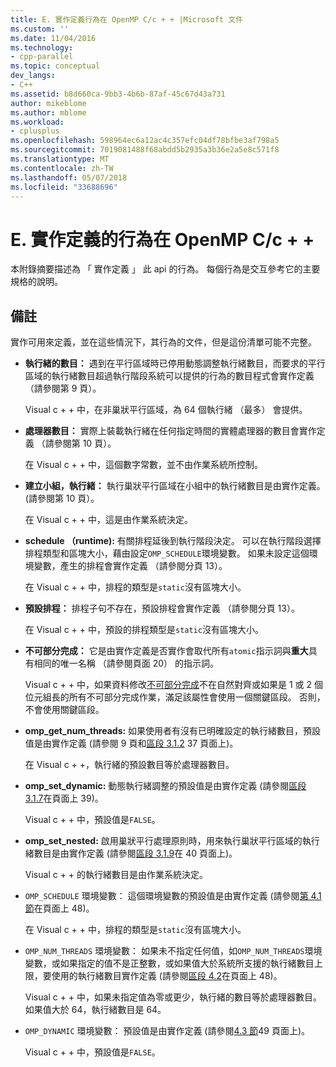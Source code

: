 ```yaml
---
title: E. 實作定義行為在 OpenMP C/c + + |Microsoft 文件
ms.custom: ''
ms.date: 11/04/2016
ms.technology:
- cpp-parallel
ms.topic: conceptual
dev_langs:
- C++
ms.assetid: b8d660ca-9bb3-4b6b-87af-45c67d43a731
author: mikeblome
ms.author: mblome
ms.workload:
- cplusplus
ms.openlocfilehash: 598964ec6a12ac4c357efc04df78bfbe3af798a5
ms.sourcegitcommit: 7019081488f68abdd5b2935a3b36e2a5e8c571f8
ms.translationtype: MT
ms.contentlocale: zh-TW
ms.lasthandoff: 05/07/2018
ms.locfileid: "33688696"
---
```

# <a name="e-implementation-defined-behaviors-in-openmp-cc"></a>E. 實作定義的行為在 OpenMP C/c + +
本附錄摘要描述為 「 實作定義 」 此 api 的行為。  每個行為是交互參考它的主要規格的說明。  
  
## <a name="remarks"></a>備註  
 實作可用來定義，並在這些情況下，其行為的文件，但是這份清單可能不完整。  
  
-   **執行緒的數目：** 遇到在平行區域時已停用動態調整執行緒數目，而要求的平行區域的執行緒數目超過執行階段系統可以提供的行為的數目程式會實作定義 （請參閱第 9 頁）。  
  
     Visual c + + 中，在非巢狀平行區域，為 64 個執行緒 （最多） 會提供。  
  
-   **處理器數目：** 實際上裝載執行緒在任何指定時間的實體處理器的數目會實作定義 （請參閱第 10 頁）。  
  
     在 Visual c + + 中，這個數字常數，並不由作業系統所控制。  
  
-   **建立小組，執行緒：** 執行巢狀平行區域在小組中的執行緒數目是由實作定義。 (請參閱第 10 頁）。  
  
     在 Visual c + + 中，這是由作業系統決定。  
  
-   **schedule （runtime):** 有關排程延後到執行階段決定。 可以在執行階段選擇排程類型和區塊大小，藉由設定`OMP_SCHEDULE`環境變數。 如果未設定這個環境變數，產生的排程會實作定義 （請參閱分頁 13）。  
  
     在 Visual c + + 中，排程的類型是`static`沒有區塊大小。  
  
-   **預設排程：** 排程子句不存在，預設排程會實作定義 （請參閱分頁 13）。  
  
     在 Visual c + + 中，預設的排程類型是`static`沒有區塊大小。  
  
-   **不可部分完成：** 它是由實作定義是否實作會取代所有`atomic`指示詞與**重大**具有相同的唯一名稱 （請參閱頁面 20） 的指示詞。  
  
     Visual c + + 中，如果資料修改[不可部分完成](../../parallel/openmp/reference/atomic.md)不在自然對齊或如果是 1 或 2 個位元組長的所有不可部分完成作業，滿足該屬性會使用一個關鍵區段。 否則，不會使用關鍵區段。  
  
-   **omp_get_num_threads:** 如果使用者有沒有已明確設定的執行緒數目，預設值是由實作定義 (請參閱 9 頁和[區段 3.1.2](../../parallel/openmp/3-1-2-omp-get-num-threads-function.md) 37 頁面上)。  
  
     在 Visual c + +，執行緒的預設數目等於處理器數目。  
  
-   **omp_set_dynamic:** 動態執行緒調整的預設值是由實作定義 (請參閱[區段 3.1.7](../../parallel/openmp/3-1-7-omp-set-dynamic-function.md)在頁面上 39)。  
  
     Visual c + + 中，預設值是`FALSE`。  
  
-   **omp_set_nested:** 啟用巢狀平行處理原則時，用來執行巢狀平行區域的執行緒數目是由實作定義 (請參閱[區段 3.1.9](../../parallel/openmp/3-1-9-omp-set-nested-function.md)在 40 頁面上)。  
  
     Visual c + + 的執行緒數目是由作業系統決定。  
  
-   `OMP_SCHEDULE` 環境變數： 這個環境變數的預設值是由實作定義 (請參閱[第 4.1 節](../../parallel/openmp/4-1-omp-schedule.md)在頁面上 48)。  
  
     在 Visual c + + 中，排程的類型是`static`沒有區塊大小。  
  
-   `OMP_NUM_THREADS` 環境變數： 如果未不指定任何值，如`OMP_NUM_THREADS`環境變數，或如果指定的值不是正整數，或如果值大於系統所支援的執行緒數目上限，要使用的執行緒數目實作定義 (請參閱[區段 4.2](../../parallel/openmp/4-2-omp-num-threads.md)在頁面上 48)。  
  
     Visual c + + 中，如果未指定值為零或更少，執行緒的數目等於處理器數目。  如果值大於 64，執行緒數目是 64。  
  
-   `OMP_DYNAMIC` 環境變數： 預設值是由實作定義 (請參閱[4.3 節](../../parallel/openmp/4-3-omp-dynamic.md)49 頁面上)。  
  
     Visual c + + 中，預設值是`FALSE`。